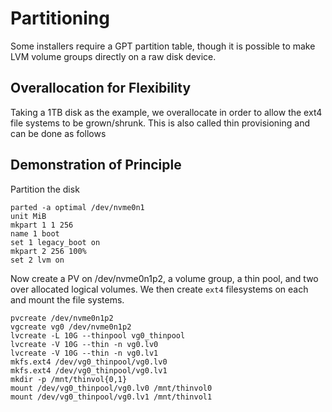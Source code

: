 # Partitioning

Some installers require a GPT partition table, though it is possible to make LVM volume groups directly on a raw disk device.

## Overallocation for Flexibility

Taking a 1TB disk as the example, we overallocate in order to allow the ext4 file systems to be grown/shrunk.
This is also called thin provisioning and can be done as follows

## Demonstration of Principle

Partition the disk 

```
parted -a optimal /dev/nvme0n1
unit MiB
mkpart 1 1 256
name 1 boot
set 1 legacy_boot on
mkpart 2 256 100%
set 2 lvm on
```

Now create a PV on /dev/nvme0n1p2, a volume group, a thin pool, and two over allocated logical volumes.
We then create `ext4` filesystems on each and mount the file systems.

```
pvcreate /dev/nvme0n1p2
vgcreate vg0 /dev/nvme0n1p2
lvcreate -L 10G --thinpool vg0_thinpool
lvcreate -V 10G --thin -n vg0.lv0
lvcreate -V 10G --thin -n vg0.lv1
mkfs.ext4 /dev/vg0_thinpool/vg0.lv0
mkfs.ext4 /dev/vg0_thinpool/vg0.lv1
mkdir -p /mnt/thinvol{0,1}
mount /dev/vg0_thinpool/vg0.lv0 /mnt/thinvol0
mount /dev/vg0_thinpool/vg0.lv1 /mnt/thinvol1
```
